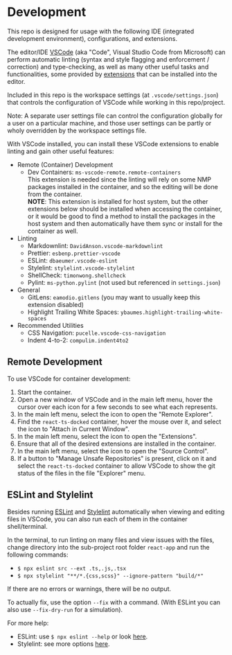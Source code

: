 # Development

This repo is designed for usage with the following IDE (integrated development
environment), configurations, and extensions.

The editor/IDE [VSCode](https://code.visualstudio.com/) (aka "Code", Visual
Studio Code from Microsoft) can perform automatic linting (syntax and style
flagging and enforcement / correction) and type-checking, as well as many other
useful tasks and functionalities, some provided by
[extensions](https://code.visualstudio.com/docs/editor/extension-marketplace)
that can be installed into the editor.

Included in this repo is the workspace settings (at `.vscode/settings.json`)
that controls the configuration of VSCode while working in this repo/project.

Note: A separate user settings file can control the configuration globally for a
user on a particular machine, and those user settings can be partly or wholy
overridden by the workspace settings file.

With VSCode installed, you can install these VSCode extensions to enable linting
and gain other useful features:

* Remote (Container) Development
  * Dev Containers: `ms-vscode-remote.remote-containers`  
    This extension is needed since the linting will rely on some NMP packages
    installed in the container, and so the editing will be done from the
    container.  
    **NOTE**: This extension is installed for host system, but the other extensions
    below should be installed when accessing the container, or it would be good
    to find a method to install the packages in the host system and then
    automatically have them sync or install for the container as well.
* Linting
  * Markdownlint: `DavidAnson.vscode-markdownlint`
  * Prettier: `esbenp.prettier-vscode`
  * ESLint: `dbaeumer.vscode-eslint`
  * Stylelint: `stylelint.vscode-stylelint`
  * ShellCheck: `timonwong.shellcheck`
  * Pylint: `ms-python.pylint` (not used but referenced in `settings.json`)
* General
  * GitLens: `eamodio.gitlens`  (you may want to usually keep this extension disabled)
  * Highlight Trailing White Spaces: `ybaumes.highlight-trailing-white-spaces`
* Recommended Utilities
  * CSS Navigation: `pucelle.vscode-css-navigation`
  * Indent 4-to-2: `compulim.indent4to2`

## Remote Development

To use VSCode for container development:

1. Start the container.
2. Open a new window of VSCode and in the main left menu, hover the cursor over
   each icon for a few seconds to see what each represents.
3. In the main left menu, select the icon to open the "Remote Explorer".
4. Find the `react-ts-docked` container, hover the mouse over it, and select the
   icon to "Attach in Current Window".
5. In the main left menu, select the icon to open the "Extensions".
6. Ensure that all of the desired extensions are installed in the container.
7. In the main left menu, select the icon to open the "Source Control".
8. If a button to "Manage Unsafe Repositories" is present, click on it and
   select the `react-ts-docked` container to allow VSCode to show the git status
   of the files in the file "Explorer" menu.

## ESLint and Stylelint

Besides running [ESLint](https://eslint.org/) and
[Stylelint](https://stylelint.io/) automatically when viewing and editing files
in VSCode, you can also run each of them in the container shell/terminal.

In the terminal, to run linting on many files and view issues with the files,
change directory into the sub-project root folder `react-app` and run the
following commands:

* `$ npx eslint src --ext .ts,.js,.tsx`
* `$ npx stylelint "**/*.{css,scss}" --ignore-pattern "build/*"`

If there are no errors or warnings, there will be no output.

To actually fix, use the option `--fix` with a command.  (With ESLint you can
also use `--fix-dry-run` for a simulation).

For more help:

* ESLint: use `$ npx eslint --help` or look
  [here](https://eslint.org/docs/latest/use/command-line-interface).
* Stylelint: see more options [here](https://stylelint.io/user-guide/options/).
